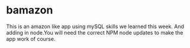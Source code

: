 # bamazon
This is an amazon like app using mySQL skills we learned this week. And adding in node.You will need the correct NPM node updates to make the app work of course. 